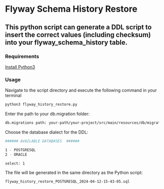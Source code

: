 # Flyway Schema History Restore
## This python script can generate a DDL script to insert the correct values (including checksum) into your flyway_schema_history table.

### Requirements 
[Install Python3](https://www.python.org/downloads/)

### Usage
Navigate to the script directory and execute the following command in your terminal
```bash
python3 flyway_history_restore.py
```

Enter the path to your db.migration folder:
```bash
db.migrations path: your-path/your-project/src/main/resources/db/migration
```

Choose the database dialect for the DDL:
```bash
###### AVAILABLE DATABASES  ######

1 - POSTGRESQL
2 - ORACLE

select: 1
```

The file will be generated in the same directory as the Python script:
```bash
flyway_history_restore_POSTGRESQL_2024-04-12-15-43-05.sql
```
